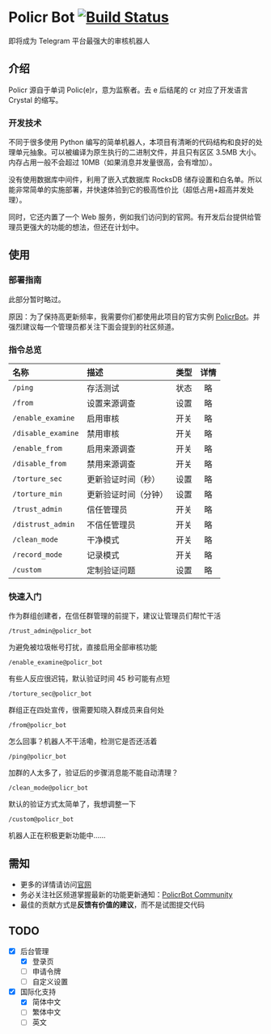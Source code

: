 # Policr Bot [![Build Status](https://github-ci.bluerain.io/api/badges/Hentioe/policr/status.svg)](https://github-ci.bluerain.io/Hentioe/policr)

即将成为 Telegram 平台最强大的审核机器人

## 介绍

Policr 源自于单词 Polic(e)r，意为监察者。去 e 后结尾的 cr 对应了开发语言 Crystal 的缩写。

### 开发技术

不同于很多使用 Python 编写的简单机器人，本项目有清晰的代码结构和良好的处理单元抽象。可以被编译为原生执行的二进制文件，并且只有区区 3.5MB 大小。内存占用一般不会超过 10MB（如果消息并发量很高，会有增加）。

没有使用数据库中间件，利用了嵌入式数据库 RocksDB 储存设置和白名单。所以能非常简单的实施部署，并快速体验到它的极高性价比（超低占用+超高并发处理）。

同时，它还内置了一个 Web 服务，例如我们访问到的官网。有开发后台提供给管理员更强大的功能的想法，但还在计划中。

## 使用

### 部署指南

此部分暂时略过。

原因：为了保持高更新频率，我需要你们都使用此项目的官方实例 [PolicrBot](https://t.me/policr_bot)。并强烈建议每一个管理员都关注下面会提到的社区频道。

### 指令总览

| 名称               | 描述                 | 类型 | 详情 |
| :----------------- | :------------------- | :--: | :--: |
| `/ping`            | 存活测试             | 状态 |  略  |
| `/from`            | 设置来源调查         | 设置 |  略  |
| `/enable_examine`  | 启用审核             | 开关 |  略  |
| `/disable_examine` | 禁用审核             | 开关 |  略  |
| `/enable_from`     | 启用来源调查         | 开关 |  略  |
| `/disable_from`    | 禁用来源调查         | 开关 |  略  |
| `/torture_sec`     | 更新验证时间（秒）   | 设置 |  略  |
| `/torture_min`     | 更新验证时间（分钟） | 设置 |  略  |
| `/trust_admin`     | 信任管理员           | 开关 |  略  |
| `/distrust_admin`  | 不信任管理员         | 开关 |  略  |
| `/clean_mode`      | 干净模式             | 开关 |  略  |
| `/record_mode`     | 记录模式             | 开关 |  略  |
| `/custom`          | 定制验证问题         | 设置 |  略  |

### 快速入门

作为群组创建者，在信任群管理的前提下，建议让管理员们帮忙干活

```
/trust_admin@policr_bot
```

为避免被垃圾帐号打扰，直接启用全部审核功能

```
/enable_examine@policr_bot
```

有些人反应很迟钝，默认验证时间 45 秒可能有点短

```
/torture_sec@policr_bot
```

群组正在四处宣传，很需要知晓入群成员来自何处

```
/from@policr_bot
```

怎么回事？机器人不干活嘞，检测它是否还活着

```
/ping@policr_bot
```

加群的人太多了，验证后的步骤消息能不能自动清理？

```
/clean_mode@policr_bot
```

默认的验证方式太简单了，我想调整一下

```
/custom@policr_bot
```

机器人正在积极更新功能中……

## 需知

- 更多的详情请访问[官网](https://policr.bluerain.io)
- 务必关注社区频道掌握最新的功能更新通知：[PolicrBot Community](https://t.me/policr_community)
- 最佳的贡献方式是**反馈有价值的建议**，而不是试图提交代码

## TODO

- [x] 后台管理
  - [x] 登录页
  - [ ] 申请令牌
  - [ ] 自定义设置
- [x] 国际化支持
  - [x] 简体中文
  - [ ] 繁体中文
  - [ ] 英文
